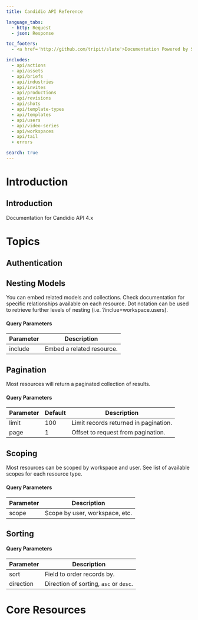 ```yaml
---
title: Candidio API Reference

language_tabs:
  - http: Request
  - json: Response

toc_footers:
  - <a href='http://github.com/tripit/slate'>Documentation Powered by Slate</a>

includes:
  - api/actions
  - api/assets
  - api/briefs
  - api/industries
  - api/invites
  - api/productions
  - api/revisions
  - api/shots
  - api/template-types
  - api/templates
  - api/users
  - api/video-series
  - api/workspaces
  - api/tail
  - errors

search: true
---
```


# Introduction

## Introduction

Documentation for Candidio API 4.x

# Topics

## Authentication



## Nesting Models

You can embed related models and collections. Check documentation for specific relationships available on each resource. Dot notation can be used to retrieve further levels of nesting (i.e. ?inclue=workspace.users).

#### Query Parameters

Parameter | Description
--------- | -----------
include | Embed a related resource.

## Pagination

Most resources will return a paginated collection of results.

#### Query Parameters

Parameter | Default | Description
--------- | ------- | -----------
limit | 100 | Limit records returned in pagination.
page | 1 | Offset to request from pagination.

## Scoping

Most resources can be scoped by workspace and user. See list of available scopes for each resource type.

#### Query Parameters

Parameter | Description
--------- | -----------
scope | Scope by user, workspace, etc.

## Sorting

#### Query Parameters

Parameter | Description
--------- | -----------
sort | Field to order records by.
direction | Direction of sorting, `asc` or `desc`.

# Core Resources
